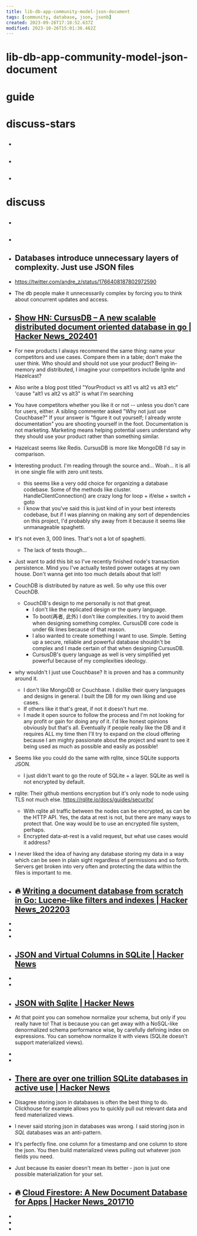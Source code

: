 ```yaml
---
title: lib-db-app-community-model-json-document
tags: [community, database, json, jsonb]
created: 2023-09-26T17:18:52.637Z
modified: 2023-10-26T15:01:36.462Z
---
```


# lib-db-app-community-model-json-document

# guide

# discuss-stars
- ## 

- ## 

- ## 
# discuss
- ## 

- ## 

- ## Databases introduce unnecessary layers of complexity. Just use JSON files
- https://twitter.com/andre_z/status/1766408187802972590
- The db people make it unnecessarily complex by forcing you to think about concurrent updates and access.

- ## [Show HN: CursusDB – A new scalable distributed document oriented database in go | Hacker News_202401](https://news.ycombinator.com/item?id=38869393)
- For new products I always recommend the same thing: name your competitors and use cases. Compare them in a table; don't make the user think. Who should and should not use your product? Being in-memory and distributed, I imagine your competitors include Ignite and Hazelcast?
- Also write a blog post titled "YourProduct vs alt1 vs alt2 vs alt3 etc" 'cause "alt1 vs alt2 vs alt3" is what I'm searching
- You have competitors whether you like it or not -- unless you don't care for users, either. A sibling commenter asked "Why not just use Couchbase?" If your answer is "figure it out yourself; I already wrote documentation" you are shooting yourself in the foot. Documentation is not marketing. Marketing means helping potential users understand why they should use your product rather than something similar.
- Hazelcast seems like Redis. CursusDB is more like MongoDB I'd say in comparison.

- Interesting product. I'm reading through the source and... Woah... it is all in one single file with zero unit tests.
  - this seems like a very odd choice for organizing a database codebase. Some of the methods like cluster. HandleClientConnection() are crazy long for loop + if/else + switch + goto
  - I know that you've said this is just kind of in your best interests codebase, but if I was planning on making any sort of dependencies on this project, I'd probably shy away from it because it seems like unmanageable spaghetti.
- It's not even 3, 000 lines. That's not a lot of spaghetti.
  - The lack of tests though...

- Just want to add this bit so I've recently finished node's transaction persistence. Mind you I've actually tested power outages at my own house. Don't wanna get into too much details about that lol!!

- CouchDB is distributed by nature as well. So why use this over CouchDB.
  - CouchDB's design to me personally is not that great. 
    - I don't like the replicated design or the query language. 
    - To boot(再者, 此外) I don't like complexities. I try to avoid them when designing something complex. CursusDB core code is under 6k lines because of that reason. 
    - I also wanted to create something I want to use. Simple. Setting up a secure, reliable and powerful database shouldn't be complex and I made certain of that when designing CursusDB. 
    - CursusDB's query language as well is very simplified yet powerful because of my complexities ideology.

- why wouldn't I just use Couchbase? It is proven and has a community around it.
  - I don't like MongoDB or Couchbase. I dislike their query languages and designs in general. I built the DB for my own liking and use cases. 
  - If others like it that's great, if not it doesn't hurt me. 
  - I made it open source to follow the process and I'm not looking for any profit or gain for doing any of it. I'd like honest opinions obviously but that's all. Eventually if people really like the DB and it requires ALL my time then I'll try to expand on the cloud offering because I am mighty passionate about the project and want to see it being used as much as possible and easily as possible!

- Seems like you could do the same with rqlite, since SQLite supports JSON.
  - I just didn't want to go the route of SQLite + a layer. SQLite as well is not encrypted by default. 
- rqlite: Their github mentions encryption but it's only node to node using TLS not much else. https://rqlite.io/docs/guides/security/
  - With rqlite all traffic between the nodes can be encrypted, as can be the HTTP API. Yes, the data at rest is not, but there are many ways to protect that. One way would be to use an encrypted file system, perhaps.
  - Encrypted data-at-rest is a valid request, but what use cases would it address?
- I never liked the idea of having any database storing my data in a way which can be seen in plain sight regardless of permissions and so forth. Servers get broken into very often and protecting the data within the files is important to me.

- ## 🔥 [Writing a document database from scratch in Go: Lucene-like filters and indexes | Hacker News_202203](https://news.ycombinator.com/item?id=30835444)
- 
- 
- 

- ## [JSON and Virtual Columns in SQLite | Hacker News](https://news.ycombinator.com/item?id=31396578)
- 
- 

- ## [JSON with Sqlite | Hacker News](https://news.ycombinator.com/item?id=19277809)
- At that point you can somehow normalize your schema, but only if you really have to! That is because you can get away with a NoSQL-like denormalized schema performance wise, by carefully defining index on expressions. You can somehow normalize it with views (SQLite doesn't support materialized views).

- 
- 

- ## [There are over one trillion SQLite databases in active use | Hacker News](https://news.ycombinator.com/item?id=29461127)
- Disagree storing json in databases is often the best thing to do. Clickhouse for example allows you to quickly pull out relevant data and feed materialized views.
- I never said storing json in databases was wrong. I said storing json in *SQL* databases was an anti-pattern.
- It's perfectly fine. one column for a timestamp and one column to store the json. You then build materialized views pulling out whatever json fields you need.
- Just because its easier doesn't mean its better - json is just one possible materialization for your set.

- ## 🔥 [Cloud Firestore: A New Document Database for Apps | Hacker News_201710](https://news.ycombinator.com/item?id=15393396)
- 
- 
- 
